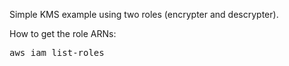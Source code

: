 Simple KMS example using two roles (encrypter and descrypter).

How to get the role ARNs:

<pre>
aws iam list-roles
</pre>
